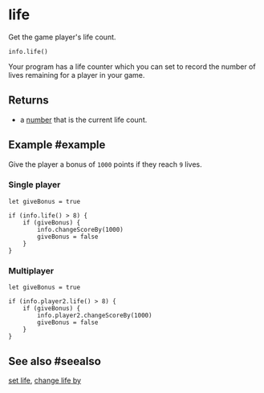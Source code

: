 # life

Get the game player's life count.

```sig
info.life()
```

Your program has a life counter which you can set to record the number of lives remaining for a player in your game.

## Returns

* a [number](/types/number) that is the current life count.

## Example #example

Give the player a bonus of `1000` points if they reach `9` lives.

### Single player

```blocks
let giveBonus = true

if (info.life() > 8) {
    if (giveBonus) {
        info.changeScoreBy(1000)
        giveBonus = false
    }
}
```

### Multiplayer

```blocks
let giveBonus = true

if (info.player2.life() > 8) {
    if (giveBonus) {
        info.player2.changeScoreBy(1000)
        giveBonus = false
    }
}
```

## See also #seealso

[set life](/reference/info/set-life),
[change life by](/reference/info/change-life-by)